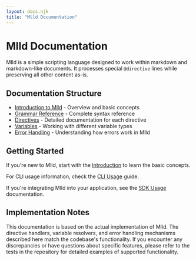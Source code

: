 ```yaml
---
layout: docs.njk
title: "Mlld Documentation"
---
```


# Mlld Documentation

Mlld is a simple scripting language designed to work within markdown and markdown-like documents. It processes special `@directive` lines while preserving all other content as-is.

## Documentation Structure

- [Introduction to Mlld](./introduction.md) - Overview and basic concepts
- [Grammar Reference](./grammar-reference.md) - Complete syntax reference
- [Directives](./directives/README.md) - Detailed documentation for each directive
- [Variables](./variables.md) - Working with different variable types
- [Error Handling](./error-handling.md) - Understanding how errors work in Mlld

## Getting Started

If you're new to Mlld, start with the [Introduction](./introduction.md) to learn the basic concepts.

For CLI usage information, check the [CLI Usage](./cli-usage.md) guide.

If you're integrating Mlld into your application, see the [SDK Usage](./sdk-usage.md) documentation.

## Implementation Notes

This documentation is based on the actual implementation of Mlld. The directive handlers, variable resolvers, and error handling mechanisms described here match the codebase's functionality. If you encounter any discrepancies or have questions about specific features, please refer to the tests in the repository for detailed examples of supported functionality.